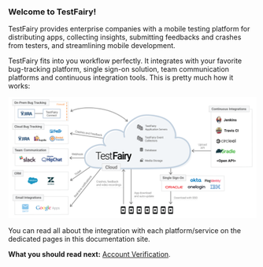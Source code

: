 ### Welcome to TestFairy!

TestFairy provides enterprise companies with a mobile testing platform for distributing apps, collecting insights, submitting feedbacks and crashes from testers, and streamlining mobile development.



TestFairy fits into you workflow perfectly. It integrates with your favorite bug-tracking platform, single sign-on solution, team communication platforms and continuous integration tools. This is pretty much how it works:



![ alt upload](../../img/integrations/tf-structure-02.png)




You can read all about the integration with each platform/service on the dedicated pages in this documentation site.

**What you should read next:** [Account Verification](https://docs.testfairy.com/Getting_Started/Account_Verification.html).


